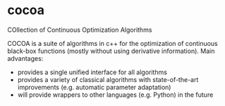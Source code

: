 # cocoa
COllection of Continuous Optimization Algorithms

COCOA is a suite of algorithms in c++ for the optimization of continuous black-box functions (mostly without using derivative information). Main advantages:
- provides a single unified interface for all algorithms
- provides a variety of classical algorithms with state-of-the-art improvements (e.g. automatic parameter adaptation)
- will provide wrappers to other languages (e.g. Python) in the future
